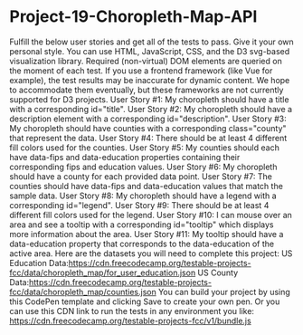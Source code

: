 # Project-19-Choropleth-Map-API
Fulfill the below user stories and get all of the tests to pass. Give it your own personal style.  You can use HTML, JavaScript, CSS, and the D3 svg-based visualization library. Required (non-virtual) DOM elements are queried on the moment of each test. If you use a frontend framework (like Vue for example), the test results may be inaccurate for dynamic content. We hope to accommodate them eventually, but these frameworks are not currently supported for D3 projects.  User Story #1: My choropleth should have a title with a corresponding id="title".  User Story #2: My choropleth should have a description element with a corresponding id="description".  User Story #3: My choropleth should have counties with a corresponding class="county" that represent the data.  User Story #4: There should be at least 4 different fill colors used for the counties.  User Story #5: My counties should each have data-fips and data-education properties containing their corresponding fips and education values.  User Story #6: My choropleth should have a county for each provided data point.  User Story #7: The counties should have data-fips and data-education values that match the sample data.  User Story #8: My choropleth should have a legend with a corresponding id="legend".  User Story #9: There should be at least 4 different fill colors used for the legend.  User Story #10: I can mouse over an area and see a tooltip with a corresponding id="tooltip" which displays more information about the area.  User Story #11: My tooltip should have a data-education property that corresponds to the data-education of the active area.  Here are the datasets you will need to complete this project:  US Education Data:https://cdn.freecodecamp.org/testable-projects-fcc/data/choropleth_map/for_user_education.json US County Data:https://cdn.freecodecamp.org/testable-projects-fcc/data/choropleth_map/counties.json You can build your project by using this CodePen template and clicking Save to create your own pen. Or you can use this CDN link to run the tests in any environment you like: https://cdn.freecodecamp.org/testable-projects-fcc/v1/bundle.js
